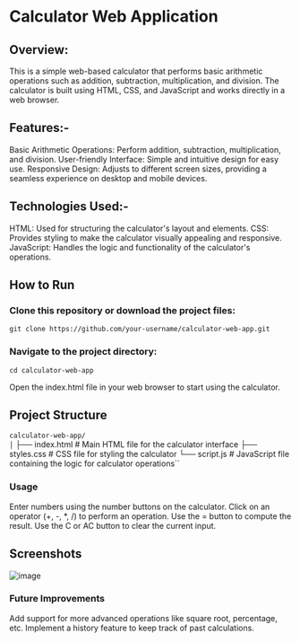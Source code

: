 # Calculator Web Application
## Overview:
This is a simple web-based calculator that performs basic arithmetic operations such as addition, subtraction, multiplication, and division. The calculator is built using HTML, CSS, and JavaScript and works directly in a web browser.

## Features:-
Basic Arithmetic Operations: Perform addition, subtraction, multiplication, and division.
User-friendly Interface: Simple and intuitive design for easy use.
Responsive Design: Adjusts to different screen sizes, providing a seamless experience on desktop and mobile devices.

## Technologies Used:-
HTML: Used for structuring the calculator's layout and elements.
CSS: Provides styling to make the calculator visually appealing and responsive.
JavaScript: Handles the logic and functionality of the calculator's operations.

## How to Run
### Clone this repository or download the project files:

`git clone https://github.com/your-username/calculator-web-app.git`

### Navigate to the project directory:

`cd calculator-web-app`

Open the index.html file in your web browser to start using the calculator.

## Project Structure


``calculator-web-app/``<br>
``│``<be>
├── index.html     # Main HTML file for the calculator interface
├── styles.css     # CSS file for styling the calculator
└── script.js      # JavaScript file containing the logic for calculator operations``

### Usage
Enter numbers using the number buttons on the calculator.
Click on an operator (+, -, *, /) to perform an operation.
Use the = button to compute the result.
Use the C or AC button to clear the current input.

## Screenshots
![image](https://github.com/user-attachments/assets/d0d8ecb6-824f-474f-af6a-2cf4caf2dcd8)


### Future Improvements
Add support for more advanced operations like square root, percentage, etc.
Implement a history feature to keep track of past calculations.
